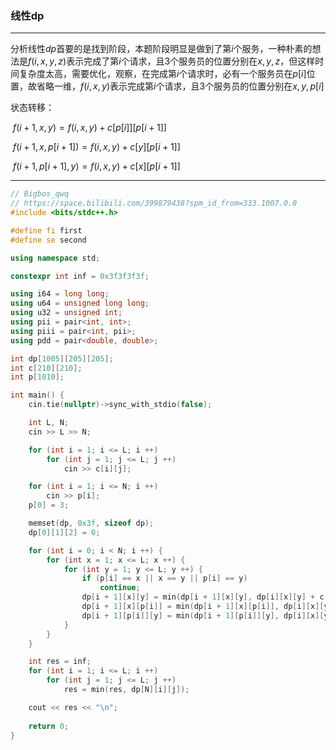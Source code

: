 ### 线性dp

___

分析线性$dp$首要的是找到阶段，本题阶段明显是做到了第$i$个服务，一种朴素的想法是$f(i,x,y,z)$表示完成了第$i$个请求，且$3$个服务员的位置分别在$x,y,z$，但这样时间复杂度太高，需要优化，观察，在完成第$i$个请求时，必有一个服务员在$p[i]$位置，故省略一维，$f(i, x, y)$表示完成第$i$个请求，且$3$个服务员的位置分别在$x, y, p[i]$

状态转移：

​				$f(i + 1,x,y) = f(i,x,y) + c[p[i]][p[i+1]]$				

​				$f(i + 1, x, p[i + 1]) = f(i, x, y) + c[y][p[i + 1]]$

​				$f(i + 1,p[i + 1],y) = f(i, x, y) + c[x][p[i + 1]]$

___

````c++
// Bigbos_qwq 
// https://space.bilibili.com/399879438?spm_id_from=333.1007.0.0
#include <bits/stdc++.h>

#define fi first
#define se second

using namespace std;

constexpr int inf = 0x3f3f3f3f;

using i64 = long long;
using u64 = unsigned long long;
using u32 = unsigned int;
using pii = pair<int, int>;
using piii = pair<int, pii>;
using pdd = pair<double, double>;

int dp[1005][205][205];
int c[210][210];
int p[1010];

int main() {
    cin.tie(nullptr)->sync_with_stdio(false);

    int L, N;
    cin >> L >> N;

    for (int i = 1; i <= L; i ++)
        for (int j = 1; j <= L; j ++)
            cin >> c[i][j];

    for (int i = 1; i <= N; i ++)
        cin >> p[i];
    p[0] = 3;

    memset(dp, 0x3f, sizeof dp);
    dp[0][1][2] = 0;

    for (int i = 0; i < N; i ++) {
        for (int x = 1; x <= L; x ++) {
            for (int y = 1; y <= L; y ++) {
                if (p[i] == x || x == y || p[i] == y)
                    continue;
                dp[i + 1][x][y] = min(dp[i + 1][x][y], dp[i][x][y] + c[p[i]][p[i + 1]]);
                dp[i + 1][x][p[i]] = min(dp[i + 1][x][p[i]], dp[i][x][y] + c[y][p[i + 1]]);
                dp[i + 1][p[i]][y] = min(dp[i + 1][p[i]][y], dp[i][x][y] + c[x][p[i + 1]]);
            }
        }
    }

    int res = inf;
    for (int i = 1; i <= L; i ++)
        for (int j = 1; j <= L; j ++)
            res = min(res, dp[N][i][j]);

    cout << res << "\n";
    
    return 0;
}

````

